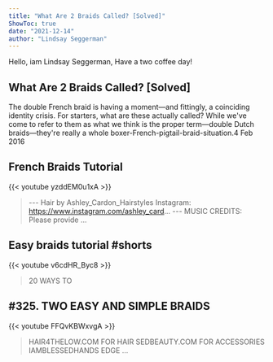 ```yaml
---
title: "What Are 2 Braids Called? [Solved]"
ShowToc: true 
date: "2021-12-14"
author: "Lindsay Seggerman" 
---
```


Hello, iam Lindsay Seggerman, Have a two coffee day!
## What Are 2 Braids Called? [Solved]
 The double French braid is having a moment—and fittingly, a coinciding identity crisis. For starters, what are these actually called? While we've come to refer to them as what we think is the proper term—double Dutch braids—they're really a whole boxer-French-pigtail-braid-situation.4 Feb 2016

## French Braids Tutorial
{{< youtube yzddEM0u1xA >}}
>--- Hair by Ashley_Cardon_Hairstyles Instagram: https://www.instagram.com/ashley_card... --- MUSIC CREDITS: Please provide ...

## Easy braids tutorial #shorts
{{< youtube v6cdHR_Byc8 >}}
>20 WAYS TO 

## #325. TWO EASY AND SIMPLE BRAIDS
{{< youtube FFQvKBWxvgA >}}
>HAIR4THELOW.COM FOR HAIR SEDBEAUTY.COM FOR ACCESSORIES IAMBLESSEDHANDS EDGE ...

